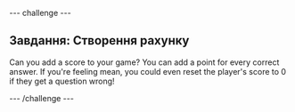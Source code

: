 \--- challenge \---

## Завдання: Створення рахунку

Can you add a score to your game? You can add a point for every correct answer. If you're feeling mean, you could even reset the player's score to 0 if they get a question wrong!

\--- /challenge \---